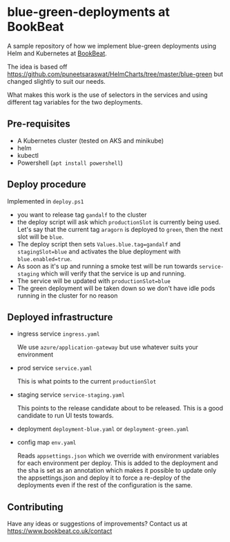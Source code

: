 # blue-green-deployments at BookBeat

A sample repository of how we implement blue-green deployments using Helm and Kubernetes at [BookBeat](https://www.bookbeat.com/).

The idea is based off https://github.com/puneetsaraswat/HelmCharts/tree/master/blue-green but changed slightly to suit our needs.

What makes this work is the use of selectors in the services and using different tag variables for the two deployments.

## Pre-requisites

* A Kubernetes cluster (tested on AKS and minikube)
* helm
* kubectl
* Powershell (`apt install powershell`)

## Deploy procedure



Implemented in `deploy.ps1`

-  you want to release tag `gandalf` to the cluster
- the deploy script will ask which `productionSlot` is currently being used. Let's say that the current tag `aragorn` is deployed to `green`, then the next slot will be `blue`.
- The deploy script then sets `Values.blue.tag=gandalf` and `stagingSlot=blue` and activates the blue deployment with `blue.enabled=true`.
- As soon as it's up and running a smoke test will be run towards `service-staging` which will verify that the service is up and running.
- The service will be updated with `productionSlot=blue`
- The green deployment will be taken down so we don't have idle pods running in the cluster for no reason

## Deployed infrastructure

- ingress service `ingress.yaml`

  We use `azure/application-gateway` but use whatever suits your environment
- prod service `service.yaml`

  This is what points to the current `productionSlot`
- staging service `service-staging.yaml`

  This points to the release candidate about to be released. This is a good candidate to run UI tests towards.
- deployment `deployment-blue.yaml` or `deployment-green.yaml`
- config map `env.yaml`

  Reads `appsettings.json` which we override with environment variables for each environment per deploy. This is added to the deployment and the sha is set as an annotation which makes it possible to update only the appsettings.json and deploy it to force a re-deploy of the deployments even if the rest of the configuration is the same.

## Contributing

Have any ideas or suggestions of improvements? Contact us at https://www.bookbeat.co.uk/contact
